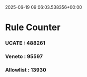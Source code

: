 2025-06-19 09:06:03.538356+00:00
# Rule Counter 
 ### UCATE : 488261

 ### Veneto : 95597

 ### Allowlist : 13930